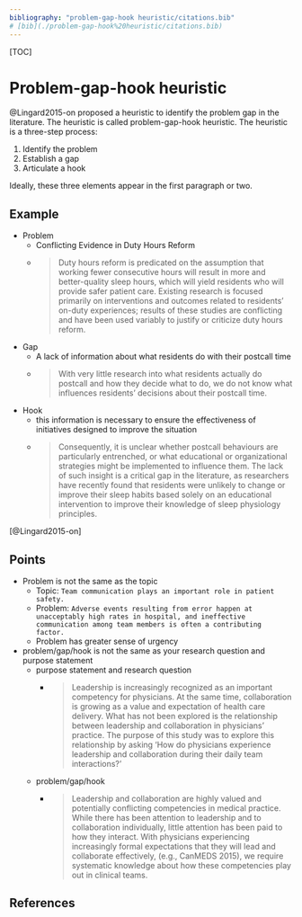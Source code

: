 ```yaml
---
bibliography: "problem-gap-hook heuristic/citations.bib"
# [bib](./problem-gap-hook%20heuristic/citations.bib)
---
```


[TOC]

# Problem-gap-hook heuristic

@Lingard2015-on proposed a heuristic to identify the problem gap in the literature. The heuristic is called problem-gap-hook heuristic. The heuristic is a three-step process:

1. Identify the problem
2. Establish a gap
3. Articulate a hook

Ideally, these three elements appear in the first paragraph or two.

## Example

- Problem
  - Conflicting Evidence in Duty Hours Reform
  - > Duty hours reform is predicated on the assumption that working fewer consecutive hours will result in more and better-quality sleep hours, which will yield residents who will provide safer patient care. Existing research is focused primarily on interventions and outcomes related to residents’ on-duty experiences; results of these studies are conflicting and have been used variably to justify or criticize duty hours reform.
- Gap
  - A lack of information about what residents do with their postcall time
  - > With very little research into what residents actually do postcall and how they decide what to do, we do not know what influences residents’ decisions about their postcall time.
- Hook
  - this information is necessary to ensure the effectiveness of initiatives designed to improve the situation
  - > Consequently, it is unclear whether postcall behaviours are particularly entrenched, or what educational or organizational strategies might be implemented to influence them. The lack of such insight is a critical gap in the literature, as researchers have recently found that residents were unlikely to change or improve their sleep habits based solely on an educational intervention to improve their knowledge of sleep physiology principles.

[@Lingard2015-on]

## Points

- Problem is not the same as the topic
  - Topic: `Team communication plays an important role in patient safety.`
  - Problem: `Adverse events resulting from error happen at unacceptably high rates in hospital, and ineffective communication among team members is often a contributing factor.`
  - Problem has greater sense of urgency
- problem/gap/hook is not the same as your research question and purpose statement
  - purpose statement and research question
    - > Leadership is increasingly recognized as an important competency for physicians. At the same time, collaboration is growing as a value and expectation of health care delivery. What has not been explored is the relationship between leadership and collaboration in physicians’ practice. The purpose of this study was to explore this relationship by asking ‘How do physicians experience leadership and collaboration during their daily team interactions?’
  - problem/gap/hook
    - > Leadership and collaboration are highly valued and potentially conflicting competencies in medical practice. While there has been attention to leadership and to collaboration individually, little attention has been paid to how they interact. With physicians experiencing increasingly formal expectations that they will lead and collaborate effectively, (e.g., CanMEDS 2015), we require systematic knowledge about how these competencies play out in clinical teams.

## References
